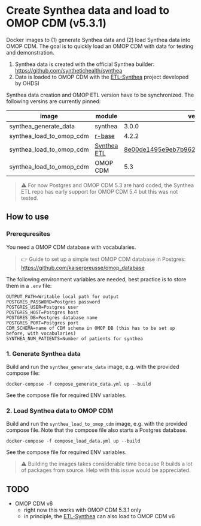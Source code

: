 
# Create Synthea data and load to OMOP CDM (v5.3.1)
Docker images to (1) generate Synthea data and (2) load Synthea data into OMOP CDM. The goal is to quickly load an OMOP CDM with data
for testing and demonstration.

1. Synthea data is created with the official Synthea builder: https://github.com/synthetichealth/synthea
2. Data is loaded to OMOP CDM with the [ETL-Synthea](https://github.com/OHDSI/ETL-Synthea) project developed by OHDSI

Synthea data creation and OMOP ETL version have to be synchronized. The following versins are currently pinned:

| image | module | version |
| ----- | ----- | ---- | 
| synthea_generate_data | synthea | 3.0.0 |
| synthea_load_to_omop_cdm | [r-base](https://hub.docker.com/_/r-base) | 4.2.2 |
| synthea_load_to_omop_cdm | [Synthea ETL](https://github.com/OHDSI/ETL-Synthea) | [8e00de1495e9eb7b9627eb109d15e5f928644990](https://github.com/OHDSI/ETL-Synthea/tree/8e00de1495e9eb7b9627eb109d15e5f928644990) |
| synthea_load_to_omop_cdm | OMOP CDM | 5.3 |

> :warning: For now Postgres and OMOP CDM 5.3 are hard coded, the Synthea ETL repo has early support for OMOP CDM 5.4 but this was not tested.

## How to use

### Prerequresites
You need a OMOP CDM database with vocabularies.

> :point_right: Guide to set up a simple test OMOP CDM database in Postgres: https://github.com/kaiserpreusse/omop_database

The following environment variables are needed, best practice is to store them in a `.env` file:

```
OUTPUT_PATH=Writable local path for output
POSTGRES_PASSWORD=Postgres password
POSTGRES_USER=Postgres user
POSTGRES_HOST=Postgres host
POSTGRES_DB=Postgres database name
POSTGRES_PORT=Postgres port
CDM_SCHEMA=name of CDM schema in OMOP DB (this has to be set up before, with vocabularies)
SYNTHEA_NUM_PATIENTS=Number of patients for synthea
```
### 1. Generate Synthea data
Build and run the `synthea_generate_data` image, e.g. with the provided compose file:

```docker-compose -f compose_generate_data.yml up --build```

See the compose file for required ENV variables.

### 2. Load Synthea data to OMOP CDM
Build and run the `synthea_load_to_omop_cdm` image, e.g. with the provided compose file. Note that the compose file
also starts a Postgres database.

```docker-compose -f compose_load_data.yml up --build```

See the compose file for required ENV variables.

> :warning: Building the images takes considerable time because R builds a lot of packages from source. Help with this issue would be appreciated.

## TODO
- OMOP CDM v6
    - right now this works with OMOP CDM 5.3.1 only
    - in principle, the [ETL-Synthea](https://github.com/OHDSI/ETL-Synthea) can also load to OMOP CDM v6
